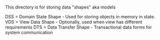 This directory is for storing data "shapes" aka models

DSS = Domain State Shape - Used for storing objects in memory in state.
VDS = View Data Shape - Optionally, used when view has different requirements
DTS = Data Transfer Shape - Transactional data forms for system communication